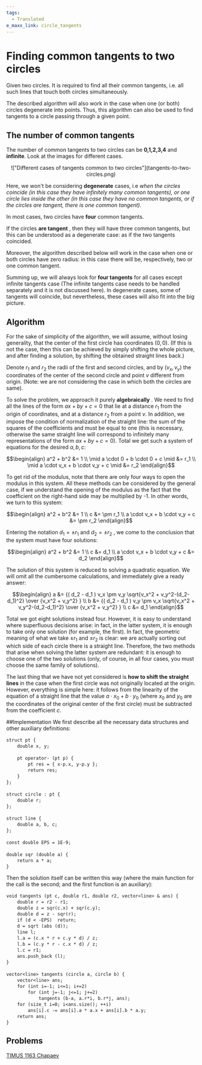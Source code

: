 ```yaml
---
tags:
  - Translated
e_maxx_link: circle_tangents
---
```


# Finding common tangents to two circles

Given two circles. It is required to find all their common tangents, i.e. all such lines that touch both circles simultaneously.

The described algorithm will also work in the case when one (or both) circles degenerate into points. Thus, this algorithm can also be used to find tangents to a circle passing through a given point.


## The number of common tangents
The number of common tangents to two circles can be **0,1,2,3,4** and **infinite**.
Look at the images for different cases.
<center>!["Different cases of tangents common to two circles"](tangents-to-two-circles.png)</center>

Here, we won't be considering **degenerate** cases, i.e *when the circles coincide (in this case they have infinitely many common tangents), or one circle lies inside the other (in this case they have no common tangents, or if the circles are tangent, there is one common tangent).*

In most cases, two circles have **four** common tangents.

If the circles **are tangent** , then they will have three common tangents, but this can be understood as a degenerate case: as if the two tangents coincided.

Moreover, the algorithm described below will work in the case when one or both circles have zero radius: in this case there will be, respectively, two or one common tangent.

Summing up, we will always look for **four tangents** for all cases except infinite tangents case (The infinite tangents case needs to be handled separately and it is not discussed here). In degenerate cases, some of tangents will coincide, but nevertheless, these cases will also fit into the big picture.



## Algorithm
For the sake of simplicity of the algorithm, we will assume, without losing generality, that the center of the first circle has coordinates $(0, 0)$. (If this is not the case, then this can be achieved by simply shifting the whole picture, and after finding a solution, by shifting the obtained straight lines back.)

Denote $r_1$ and $r_2$ the radii of the first and second circles, and by $(v_x,v_y)$ the coordinates of the center of the second circle and point $v$ different from origin. (Note: we are not considering the case in which both the circles are same).

To solve the problem, we approach it purely **algebraically** . We need to find all the lines of the form $ax + by + c = 0$ that lie at a distance $r_1$ from the origin of coordinates, and at a distance $r_2$ from a point $v$. In addition, we impose the condition of normalization of the straight line: the sum of the squares of the coefficients and must be equal to one (this is necessary, otherwise the same straight line will correspond to infinitely many representations of the form $ax + by + c = 0$). Total we get such a system of equations for the desired $a, b, c$:

$$\begin{align}
a^2 + b^2 &= 1 \\
\mid a \cdot 0 + b \cdot 0 + c \mid &= r_1 \\
\mid a \cdot v_x + b \cdot v_y + c \mid &= r_2
\end{align}$$

To get rid of the modulus, note that there are only four ways to open the modulus in this system. All these methods can be considered by the general case, if we understand the opening of the modulus as the fact that the coefficient on the right-hand side may be multiplied by -1. In other words, we turn to this system:

$$\begin{align}
a^2 + b^2 &= 1 \\
c &= \pm r_1 \\
a \cdot v_x + b \cdot v_y + c &= \pm r_2
\end{align}$$


Entering the notation $d_1 = \pm r_1$ and $d_2 = \pm r_2$ , we come to the conclusion that the system must have four solutions:

$$\begin{align}
a^2 + b^2 &= 1 \\
c &= d_1 \\
a \cdot v_x + b \cdot v_y + c &= d_2
\end{align}$$

The solution of this system is reduced to solving a quadratic equation. We will omit all the cumbersome calculations, and immediately give a ready answer:

$$\begin{align}
a &= {( d_2 - d_1 ) v_x \pm v_y \sqrt{v_x^2 + v_y^2-(d_2-d_1)^2} \over {v_x^2 + v_y^2} } \\
b &= {( d_2 - d_1 ) v_y \pm v_x \sqrt{v_x^2 + v_y^2-(d_2-d_1)^2} \over {v_x^2 + v_y^2} } \\
c &= d_1
\end{align}$$

Total we got eight solutions instead four. However, it is easy to understand where superfluous decisions arise: in fact, in the latter system, it is enough to take only one solution (for example, the first). In fact, the geometric meaning of what we take $\pm r_1$ and $\pm r_2$ is clear: we are actually sorting out which side of each circle there is a straight line. Therefore, the two methods that arise when solving the latter system are redundant: it is enough to choose one of the two solutions (only, of course, in all four cases, you must choose the same family of solutions).

The last thing that we have not yet considered is **how to shift the straight lines** in the case when the first circle was not originally located at the origin. However, everything is simple here: it follows from the linearity of the equation of a straight line that the value $a \cdot x_0 + b \cdot y_0$ (where $x_0$ and $y_0$ are the coordinates of the original center of the first circle) must be subtracted from the coefficient $c$.

##Implementation
We first describe all the necessary data structures and other auxiliary definitions:

```point-line-circle-struct
struct pt {
    double x, y;

    pt operator- (pt p) {
        pt res = { x-p.x, y-p.y };
        return res;
    }
};

struct circle : pt {
    double r;
};

struct line {
    double a, b, c;
};

const double EPS = 1E-9;

double sqr (double a) {
    return a * a;
}
```
Then the solution itself can be written this way (where the main function for the call is the second; and the first function is an auxiliary):

```find-tangents-to-two-circles
void tangents (pt c, double r1, double r2, vector<line> & ans) {
    double r = r2 - r1;
    double z = sqr(c.x) + sqr(c.y);
    double d = z - sqr(r);
    if (d < -EPS)  return;
    d = sqrt (abs (d));
    line l;
    l.a = (c.x * r + c.y * d) / z;
    l.b = (c.y * r - c.x * d) / z;
    l.c = r1;
    ans.push_back (l);
}

vector<line> tangents (circle a, circle b) {
    vector<line> ans;
    for (int i=-1; i<=1; i+=2)
        for (int j=-1; j<=1; j+=2)
            tangents (b-a, a.r*i, b.r*j, ans);
    for (size_t i=0; i<ans.size(); ++i)
        ans[i].c -= ans[i].a * a.x + ans[i].b * a.y;
    return ans;
}
```

## Problems

[TIMUS 1163 Chapaev](https://acm.timus.ru/problem.aspx?space=1&num=1163)
